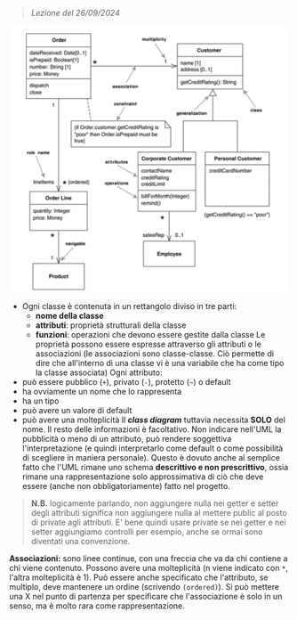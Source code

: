  > *Lezione del 26/09/2024*

![](Images/Class%20diagram.png)
- Ogni classe è contenuta in un rettangolo diviso in tre parti:
	- **nome della classe**
	- **attributi**: proprietà strutturali della classe
	- **funzioni**: operazioni che devono essere gestite dalla classe
Le proprietà possono essere espresse attraverso gli attributi o le associazioni (le associazioni sono classe-classe. Ciò permette di dire che all'interno di una classe vi è una variabile che ha come tipo la classe associata)
Ogni attributo:
- può essere pubblico (`+`), privato (`-`), protetto (`~`) o default
- ha ovviamente un nome che lo rappresenta
- ha un tipo
- può avere un valore di default
- può avere una molteplicità
Il ***class diagram*** tuttavia necessita **SOLO** del nome. Il resto delle informazioni è facoltativo. Non indicare nell'UML la pubblicità o meno di un attributo, può rendere soggettiva l'interpretazione (e quindi interpretarlo come default o come possibilità di scegliere in maniera personale). Questo è dovuto anche al semplice fatto che l'UML rimane uno schema **descrittivo e non prescrittivo**, ossia rimane una rappresentazione solo approssimativa di ciò che deve essere (anche non obbligatoriamente) fatto nel progetto.

 > **N.B.** logicamente parlando, non aggiungere nulla nei getter e setter degli attributi significa non aggiungere nulla al mettere public al posto di private agli attributi. E' bene quindi usare private se nei getter e nei setter aggiungiamo controlli per esempio, anche se ormai sono diventati una convenzione.

**Associazioni:** sono linee continue, con una freccia che va da chi contiene a chi viene contenuto. Possono avere una molteplicità (n viene indicato con `*`, l'altra molteplicità è 1). Può essere anche specificato che l'attributo, se multiplo, deve mantenere un ordine (scrivendo `(ordered)`). Si può mettere una X nel punto di partenza per specificare che l'associazione è solo in un senso, ma è molto rara come rappresentazione.
